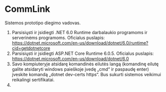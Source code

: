 # CommLink
 
Sistemos prototipo diegimo vadovas.

 1. Parsisiųsti ir įsidiegti .NET 6.0 Runtime darbalaukio programoms ir serverinėms programoms. Oficialus puslapis: https://dotnet.microsoft.com/en-us/download/dotnet/6.0/runtime?cid=getdotnetcore
 2. Parsisiųsti ir įsidiegti ASP.NET Core Runtime 6.0.5. Oficialus puslapis: https://dotnet.microsoft.com/en-us/download/dotnet/6.0
 3. Savo kompiuteryje atsidarę komandinės eilutės langą (komandinę eilutę galite atsidaryti windows paieškoje įvedę „cmd“ ir paspaudę enter) įveskite komandą „dotnet dev-certs https“. Bus sukurti sistemos veikimui reikalingi sertifikatai.
 4. 
